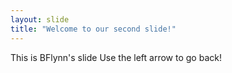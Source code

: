 ```yaml
---
layout: slide
title: "Welcome to our second slide!"
---
```

This is BFlynn's slide
Use the left arrow to go back!